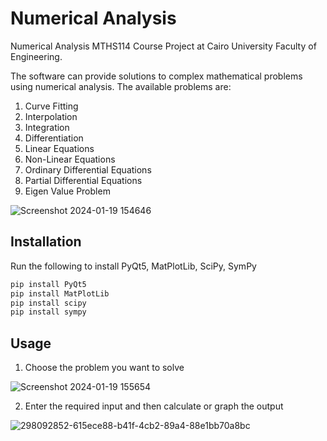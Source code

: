 # Numerical Analysis

Numerical Analysis MTHS114 Course Project at Cairo University Faculty of Engineering.

The software can provide solutions to complex mathematical problems using numerical analysis. The available problems are: 

1. Curve Fitting
2. Interpolation
3. Integration
4. Differentiation
5. Linear Equations
6. Non-Linear Equations
7. Ordinary Differential Equations
8. Partial Differential Equations
9. Eigen Value Problem

![Screenshot 2024-01-19 154646](https://github.com/yousefsawy/NumericalAnalysis/assets/99139949/c757e47b-ebb0-4be0-a31c-c40702cda3eb)



## Installation

Run the following to install PyQt5, MatPlotLib, SciPy, SymPy

```bash
pip install PyQt5
pip install MatPlotLib
pip install scipy
pip install sympy

```

## Usage

1. Choose the problem you want to solve
   
![Screenshot 2024-01-19 155654](https://github.com/yousefsawy/NumericalAnalysis/assets/99139949/66a40482-a2f6-4450-a770-4b8d3f173d1b)

2. Enter the required input and then calculate or graph the output
   
![298092852-615ece88-b41f-4cb2-89a4-88e1bb70a8bc](https://github.com/yousefsawy/NumericalAnalysis/assets/99139949/3c3ea195-81be-47c7-885b-a55869d6b571)



   
